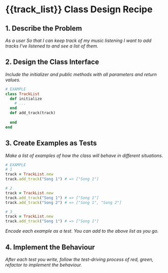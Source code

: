 # {{track_list}} Class Design Recipe

## 1. Describe the Problem

_As a user
So that I can keep track of my music listening
I want to add tracks I've listened to and see a list of them._

## 2. Design the Class Interface

_Include the initializer and public methods with all parameters and return values._

```ruby
# EXAMPLE
class TrackList
  def initialize 
    # ...
  end
  def add_track(track) 
  
  end
end
```
## 3. Create Examples as Tests
_Make a list of examples of how the class will behave in different situations._
```ruby
# EXAMPLE
# 1
track = TrackList.new
track.add_track("Song 1") # => ["Song 1"]

# 2
track = TrackList.new
track.add_track("Song 1") # => ["Song 1"]
track.add_track("Song 2") # => ["Song 1", "Song 2"]

# 3
track = TrackList.new
track.add_track("Song 1") # => ["Song 1"]

```

_Encode each example as a test. You can add to the above list as you go._

## 4. Implement the Behaviour

_After each test you write, follow the test-driving process of red, green, refactor to implement the behaviour._